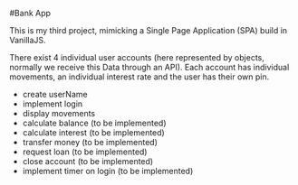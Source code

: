 #Bank App

This is my third project, mimicking a Single Page Application (SPA) build in VanillaJS.

There exist 4 individual user accounts (here represented by objects, normally we receive this Data through an API). Each account has individual movements, an individual interest rate and the user has their own pin.

- create userName
- implement login
- display movements
- calculate balance (to be implemented)
- calculate interest (to be implemented)
- transfer money (to be implemented)
- request loan (to be implemented)
- close account (to be implemented)
- implement timer on login (to be implemented)
